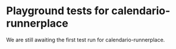 # Playground tests for calendario-runnerplace
We are still awaiting the first test run for calendario-runnerplace.
